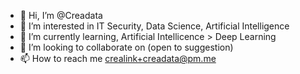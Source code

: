 - 👋 Hi, I’m @Creadata
- 👀 I’m interested in IT Security, Data Science, Artificial Intelligence
- 🌱 I’m currently learning, Artificial Intellicence > Deep Learning
- 💞️ I’m looking to collaborate on (open to suggestion)
- 📫 How to reach me crealink+creadata@pm.me

<!---
Creadata/Creadata is a ✨ special ✨ repository because its `README.md` (this file) appears on your GitHub profile.
You can click the Preview link to take a look at your changes.
--->
